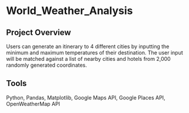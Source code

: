 # World_Weather_Analysis

## Project Overview
Users can generate an itinerary to 4 different cities by inputting the minimum and maximum temperatures of their destination. The user input will be matched against a list of nearby cities and hotels from 2,000 randomly generated coordinates.

## Tools
Python, Pandas, Matplotlib, Google Maps API, Google Places API, OpenWeatherMap API
